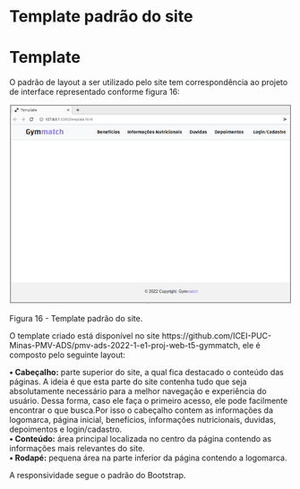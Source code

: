 # Template padrão do site

<h1> Template </h1>

<p>O padrão de layout a ser utilizado pelo site tem correspondência ao projeto de interface representado conforme figura 16:</p>

<img src="img/template.png" alt="template">

Figura 16 - Template padrão do site.

<p>O template criado está disponível no site https://github.com/ICEI-PUC-Minas-PMV-ADS/pmv-ads-2022-1-e1-proj-web-t5-gymmatch, ele é composto pelo seguinte layout:</p>

<p>
    <strong>• Cabeçalho:</strong> parte superior do site, a qual fica destacado o conteúdo das páginas. A ideia é que esta parte do site contenha tudo que seja absolutamente necessário para a melhor navegação e experiência do usuário. Dessa forma, caso ele faça o primeiro acesso, ele pode facilmente encontrar o que busca.Por isso o cabeçalho contem as informações da logomarca, página inicial, benefícios, informações nutricionais, duvidas, depoimentos e login/cadastro.<br>
    <strong>• Conteúdo:</strong> área principal localizada no centro da página contendo as informações mais relevantes do site.<br>
    <strong>• Rodapé:</strong> pequena área na parte inferior da página contendo a logomarca.</p>
    
<p>A responsividade segue o padrão do Bootstrap.</p>
